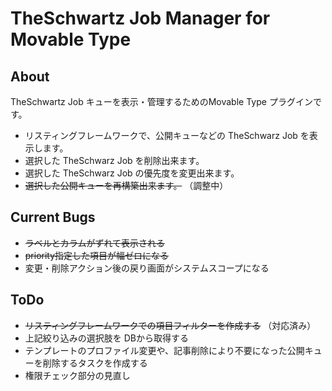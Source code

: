 TheSchwartz Job Manager for Movable Type
============================

## About

TheSchwartz Job キューを表示・管理するためのMovable Type プラグインです。

 * リスティングフレームワークで、公開キューなどの TheSchwarz Job を表示します。
 * 選択した TheSchwarz Job を削除出来ます。
 * 選択した TheSchwarz Job の優先度を変更出来ます。
 * ~~選択した公開キューを再構築出来ます。~~ （調整中）

## Current Bugs

 * ~~ラベルとカラムがずれて表示される~~
 * ~~priority指定した項目が幅ゼロになる~~
 * 変更・削除アクション後の戻り画面がシステムスコープになる

## ToDo

 * ~~リスティングフレームワークでの項目フィルターを作成する~~ （対応済み）
 * 上記絞り込みの選択肢を DBから取得する
 * テンプレートのプロファイル変更や、記事削除により不要になった公開キューを削除するタスクを作成する
 * 権限チェック部分の見直し

